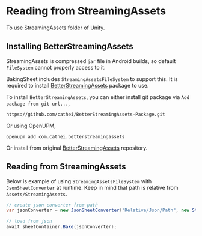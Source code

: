 # Reading from StreamingAssets
To use StreamingAssets folder of Unity.

## Installing BetterStreamingAssets
StreamingAssets is compressed `jar` file in Android builds, so default `FileSystem` cannot properly access to it.

BakingSheet includes `StreamingAssetsFileSystem` to support this. It is required to install [BetterStreamingAssets](https://github.com/gwiazdorrr/BetterStreamingAssets) package to use.

To install `BetterStreamingAssets`, you can either install git package via `Add package from git url...`,
```
https://github.com/cathei/BetterStreamingAssets-Package.git
```

Or using OpenUPM,
```
openupm add com.cathei.betterstreamingassets
```

Or install from original [BetterStreamingAssets](https://github.com/gwiazdorrr/BetterStreamingAssets) repository.

## Reading from StreamingAssets
Below is example of using `StreamingAssetsFileSystem` with `JsonSheetConverter` at runtime. Keep in mind that path is relative from `Assets/StreamingAssets`.
```csharp
// create json converter from path
var jsonConverter = new JsonSheetConverter("Relative/Json/Path", new StreamingAssetsFileSystem());

// load from json
await sheetContainer.Bake(jsonConverter);
```
